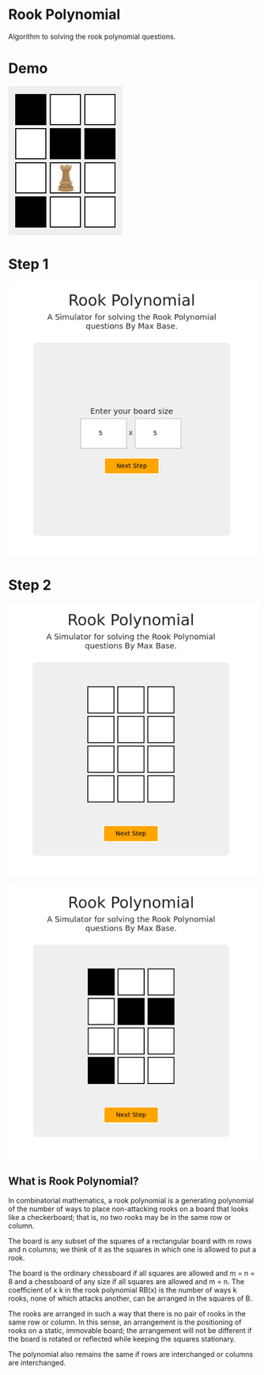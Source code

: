 # Rook Polynomial

Algorithm to solving the rook polynomial questions.

# Demo

![ScreenShot](screenshot1.png)

# Step 1

![ScreenShot](screenshot2.png)

# Step 2

![ScreenShot](screenshot3.png)

![ScreenShot](screenshot4.png)


## What is Rook Polynomial?

In combinatorial mathematics, a rook polynomial is a generating polynomial of the number of ways to place non-attacking rooks on a board that looks like a checkerboard; that is, no two rooks may be in the same row or column.

The board is any subset of the squares of a rectangular board with m rows and n columns; we think of it as the squares in which one is allowed to put a rook.

The board is the ordinary chessboard if all squares are allowed and m = n = 8 and a chessboard of any size if all squares are allowed and m = n. The coefficient of x k in the rook polynomial RB(x) is the number of ways k rooks, none of which attacks another, can be arranged in the squares of B.

The rooks are arranged in such a way that there is no pair of rooks in the same row or column. In this sense, an arrangement is the positioning of rooks on a static, immovable board; the arrangement will not be different if the board is rotated or reflected while keeping the squares stationary.

The polynomial also remains the same if rows are interchanged or columns are interchanged.
